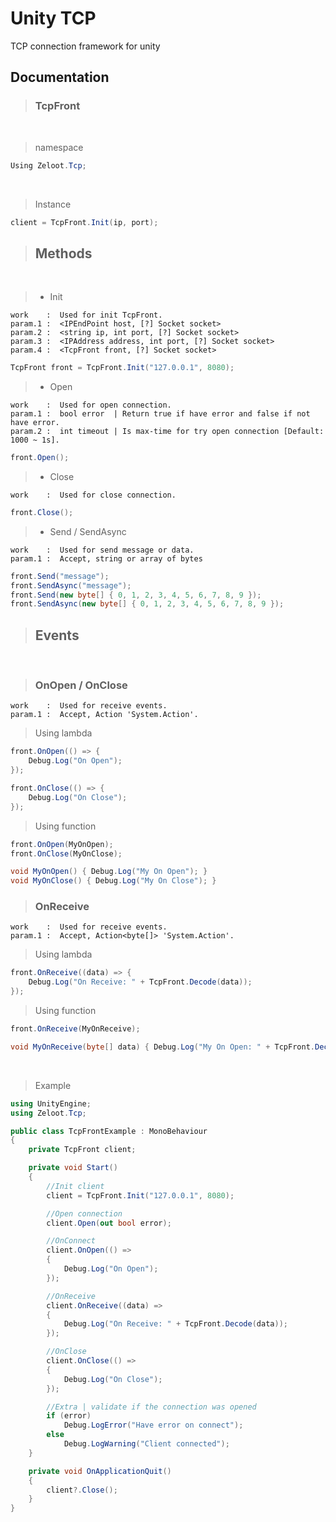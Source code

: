# Unity TCP
TCP connection framework for unity

## Documentation

> ### TcpFront
<br>

> namespace
```csharp
Using Zeloot.Tcp;
```
<br>

> Instance
```csharp
client = TcpFront.Init(ip, port);
```

> ## Methods
<br>

> - Init
```
work    :  Used for init TcpFront.
param.1 :  <IPEndPoint host, [?] Socket socket>
param.2 :  <string ip, int port, [?] Socket socket>
param.3 :  <IPAddress address, int port, [?] Socket socket>
param.4 :  <TcpFront front, [?] Socket socket>
```
```csharp
TcpFront front = TcpFront.Init("127.0.0.1", 8080);
```

> - Open
```
work    :  Used for open connection.
param.1 :  bool error  | Return true if have error and false if not have error.
param.2 :  int timeout | Is max-time for try open connection [Default: 1000 ~ 1s].
```
```csharp
front.Open();
```

> - Close
```
work    :  Used for close connection.
```
```csharp
front.Close();
```

> - Send / SendAsync
```
work    :  Used for send message or data.
param.1 :  Accept, string or array of bytes
```
```csharp
front.Send("message");
front.SendAsync("message");
front.Send(new byte[] { 0, 1, 2, 3, 4, 5, 6, 7, 8, 9 });
front.SendAsync(new byte[] { 0, 1, 2, 3, 4, 5, 6, 7, 8, 9 });
```

> ## Events
<br>

> ### OnOpen / OnClose
```
work    :  Used for receive events.
param.1 :  Accept, Action 'System.Action'.
```
> Using lambda
```csharp
front.OnOpen(() => {
    Debug.Log("On Open");
});

front.OnClose(() => {
    Debug.Log("On Close");
});
```
> Using function
```csharp
front.OnOpen(MyOnOpen);
front.OnClose(MyOnClose);

void MyOnOpen() { Debug.Log("My On Open"); }
void MyOnClose() { Debug.Log("My On Close"); }
```

> ### OnReceive
```
work    :  Used for receive events.
param.1 :  Accept, Action<byte[]> 'System.Action'.
```
> Using lambda
```csharp
front.OnReceive((data) => {
    Debug.Log("On Receive: " + TcpFront.Decode(data));
});
```
> Using function
```csharp
front.OnReceive(MyOnReceive);

void MyOnReceive(byte[] data) { Debug.Log("My On Open: " + TcpFront.Decode(data));
```

<br>

> Example
```csharp
using UnityEngine;
using Zeloot.Tcp;

public class TcpFrontExample : MonoBehaviour
{
    private TcpFront client;

    private void Start()
    {
        //Init client
        client = TcpFront.Init("127.0.0.1", 8080);

        //Open connection
        client.Open(out bool error);

        //OnConnect
        client.OnOpen(() =>
        {
            Debug.Log("On Open");
        });

        //OnReceive
        client.OnReceive((data) =>
        {
            Debug.Log("On Receive: " + TcpFront.Decode(data));
        });

        //OnClose
        client.OnClose(() =>
        {
            Debug.Log("On Close");
        });

        //Extra | validate if the connection was opened
        if (error)
            Debug.LogError("Have error on connect");
        else
            Debug.LogWarning("Client connected");
    }

    private void OnApplicationQuit()
    {
        client?.Close();
    }
}
```
